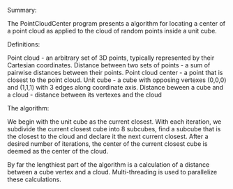 Summary: 

The PointCloudCenter program presents a algorithm for locating a center of a point cloud as applied to the cloud of random points inside a unit cube.

Definitions:

Point cloud - an arbitrary set of 3D points, typically represented by their Cartesian coordinates. 
Distance between two sets of points - a sum of pairwise distances between their points.
Point cloud center - a point that is closest to the point cloud.
Unit cube - a cube with opposing vertexes (0,0,0) and (1,1,1) with 3 edges along coordinate axis.
Distance beween a cube and a cloud - distance between its vertexes and the cloud

The algorithm:

We begin with the unit cube as the current closest. With each iteration, we subdivide the 
current closest cube into 8 subcubes, find a subcube that is the closest to the cloud
and declare it the next current closest. After a desired number of iterations, the center of the current closest cube is 
deemed as the center of the cloud.

By far the lengthiest part of the algorithm is a calculation of a distance between a cube vertex and a cloud.
Multi-threading is used to parallelize these calculations.


